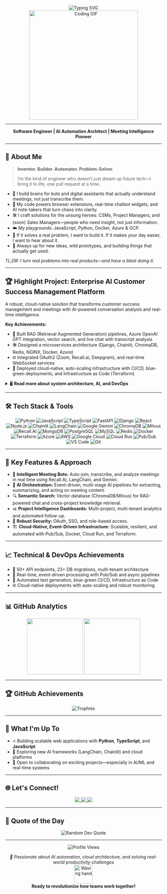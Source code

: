<div align="center">
  <img src="https://readme-typing-svg.herokuapp.com?font=Fira+Code&size=30&duration=3000&pause=1000&color=00D9FF&center=true&vCenter=true&width=700&lines=Hi!+I'm+Qasim+AJ+%F0%9F%91%8B;AI+Automation+Architect+%7C+Software+Engineer;Building+Enterprise+Conversational+AI+%F0%9F%92%BB;Turning+Meetings+Into+Action+%F0%9F%9A%80+;Cloud+%7C+Python+%7C+JavaScript+Expert" alt="Typing SVG" />
</div>

<div align="center">
  <img src="https://media.giphy.com/media/qgQUggAC3Pfv687qPC/giphy.gif" width="350" alt="Coding GIF"/>
</div>

---

<p align="center">
  <b>Software Engineer | AI Automation Architect | Meeting Intelligence Pioneer</b>
</p>

---

## 🚀 About Me

> **Inventor. Builder. Automator. Problem-Solver.**
>
> I’m the kind of engineer who doesn’t just dream up future tech—I bring it to life, one pull request at a time.

- 🧠 I build brains for bots and digital assistants that actually understand meetings, not just transcribe them.
- 🚦 My code powers browser extensions, real-time chatbot widgets, and AI note-takers that turn chaos into clarity.
- 🛠️ I craft solutions for the unsung heroes: CSMs, Project Managers, and (soon) Sales Managers—people who need insight, not just information.
- ☁️ My playgrounds: JavaScript, Python, Docker, Azure & GCP. 
- 🔗 If it solves a real problem, I want to build it. If it makes your day easier, I want to hear about it.
- 🤝 Always up for new ideas, wild prototypes, and building things that actually get used.

*TL;DR: I turn real problems into real products—and have a blast doing it.*

---

## 🏆 Highlight Project: Enterprise AI Customer Success Management Platform

A robust, cloud-native solution that transforms customer success management and meetings with AI-powered conversation analysis and real-time intelligence.

**Key Achievements:**
- 🤖 Built RAG (Retrieval Augmented Generation) pipelines, Azure OpenAI GPT integration, vector search, and live chat with transcript analysis
- 🛠️ Designed a microservices architecture (Django, Chainlit, ChromaDB, Redis, NGINX, Docker, Azure)
- 🌐 Integrated OAuth2 (Zoom, Recall.ai, Deepgram), and real-time WebSocket services
- 🚀 Deployed cloud-native, auto-scaling infrastructure with CI/CD, blue-green deployments, and Infrastructure as Code (Terraform)

<details>
  <summary>🖥️ <b>Read more about system architecture, AI, and DevOps</b></summary>

  - **Microservices**: NGINX, Django (WSGI/ASGI), Chainlit, Redis, PostgreSQL, RQ, ChromaDB  
  - **AI/ML**: LangChain RAG, GPT-powered chat, FAQ generation, sentiment analysis, real-time document indexing  
  - **Realtime systems**: Django Channels, async WebSockets, live transcript and chat  
  - **DevOps**: Docker Compose, NGINX, Azure Container Apps, Terraform, CI/CD automation  
  - **Integrations**: OAuth2 (Zoom), Recall.ai, Deepgram, Google SSO, Unstructured API  
  - **Data engineering**: ChromaDB for vector search, async ETL pipelines, 23+ schema migrations, multi-tenant architecture

</details>

---

## 🛠️ Tech Stack & Tools

<div align="center">

![Python](https://img.shields.io/badge/Python-3776AB?style=for-the-badge&logo=python&logoColor=white)
![JavaScript](https://img.shields.io/badge/JavaScript-F7DF1E?style=for-the-badge&logo=javascript&logoColor=black)
![TypeScript](https://img.shields.io/badge/TypeScript-3178C6?style=for-the-badge&logo=typescript&logoColor=white)
![FastAPI](https://img.shields.io/badge/FastAPI-005571?style=for-the-badge&logo=fastapi)
![Django](https://img.shields.io/badge/Django-092E20?style=for-the-badge&logo=django&logoColor=white)
![React](https://img.shields.io/badge/React-20232A?style=for-the-badge&logo=react&logoColor=61DAFB)
![Node.js](https://img.shields.io/badge/Node.js-43853D?style=for-the-badge&logo=node.js&logoColor=white)
![Chainlit](https://img.shields.io/badge/Chainlit-212121?style=for-the-badge&logo=data:image/svg+xml;base64,PHN2ZyBmaWxsPSIjMDBEOUZGIiB3aWR0aD0iMjgiIGhlaWdodD0iMjgiIHZpZXdCb3g9IjAgMCAyOCAyOCI+PHBhdGggZD0iTTIwIDExLjQ0TDExLjQ0IDIwaC0xLjg4bDEwLjM0LTEwLjM0IDEuODggMS44OHoiLz48L3N2Zz4=&logoColor=white)
![LangChain](https://img.shields.io/badge/LangChain-121212?style=for-the-badge&logo=chainlink&logoColor=white)
![Google Gemini](https://img.shields.io/badge/Google%20Gemini-8E75B2?style=for-the-badge&logo=googlegemini&logoColor=white)
![ChromaDB](https://img.shields.io/badge/ChromaDB-00D9FF?style=for-the-badge&logo=databricks&logoColor=white)
![Milvus](https://img.shields.io/badge/Milvus-00D4FF?style=for-the-badge&logo=milvus&logoColor=white)
![Recall.AI](https://img.shields.io/badge/Recall.AI-FF6B6B?style=for-the-badge&logo=robot&logoColor=white)
![MongoDB](https://img.shields.io/badge/MongoDB-4EA94B?style=for-the-badge&logo=mongodb&logoColor=white)
![PostgreSQL](https://img.shields.io/badge/PostgreSQL-316192?style=for-the-badge&logo=postgresql&logoColor=white)
![MySQL](https://img.shields.io/badge/MySQL-005C84?style=for-the-badge&logo=mysql&logoColor=white)
![Redis](https://img.shields.io/badge/Redis-DC382D?style=for-the-badge&logo=redis&logoColor=white)
![Docker](https://img.shields.io/badge/Docker-2496ED?style=for-the-badge&logo=docker&logoColor=white)
![Terraform](https://img.shields.io/badge/Terraform-623CE4?style=for-the-badge&logo=terraform&logoColor=white)
![Azure](https://img.shields.io/badge/Azure-0089D6?style=for-the-badge&logo=microsoftazure&logoColor=white)
![AWS](https://img.shields.io/badge/Amazon_AWS-FF9900?style=for-the-badge&logo=amazonaws&logoColor=white)
![Google Cloud](https://img.shields.io/badge/Google%20Cloud-4285F4?style=for-the-badge&logo=googlecloud&logoColor=white)
![Cloud Run](https://img.shields.io/badge/Cloud%20Run-4285F4?style=for-the-badge&logo=googlecloud&logoColor=white)
![Pub/Sub](https://img.shields.io/badge/Pub%2FSub-4285F4?style=for-the-badge&logo=googlecloud&logoColor=white)
![VS Code](https://img.shields.io/badge/VS%20Code-0078D4?style=for-the-badge&logo=visualstudiocode&logoColor=white)
![Git](https://img.shields.io/badge/GIT-E44C30?style=for-the-badge&logo=git&logoColor=white)

</div>

---

## 🎯 Key Features & Approach

- 🤖 **Intelligent Meeting Bots:** Auto-join, transcribe, and analyze meetings in real time using Recall.AI, LangChain, and Gemini.
- 🧠 **AI Orchestration:** Event-driven, multi-stage AI pipelines for extracting, summarizing, and acting on meeting content.
- 🔍 **Semantic Search:** Vector database (ChromaDB/Milvus) for RAG-powered chat and cross-project knowledge retrieval.
- 📊 **Project Intelligence Dashboards:** Multi-project, multi-tenant analytics and automated follow-up.
- 🔐 **Robust Security:** OAuth, SSO, and role-based access.
- 🏗️ **Cloud-Native, Event-Driven Infrastructure:** Scalable, resilient, and automated with Pub/Sub, Docker, Cloud Run, and Terraform.

---

## 📈 Technical & DevOps Achievements

- 🚀 50+ API endpoints, 23+ DB migrations, multi-tenant architecture
- 🔄 Real-time, event-driven processing with Pub/Sub and async pipelines
- 🧪 Automated test generation, blue-green CI/CD, Infrastructure as Code
- 🌐 Cloud-native deployments with auto-scaling and robust monitoring

---

## 📊 GitHub Analytics

<div align="center">
  <img height="180em" src="https://github-readme-stats.vercel.app/api?username=qasim29&show_icons=true&theme=tokyonight&include_all_commits=true&count_private=true"/>
  <img height="180em" src="https://github-readme-stats.vercel.app/api/top-langs/?username=qasim29&layout=compact&langs_count=7&theme=tokyonight"/>
</div>

---

## 🏆 GitHub Achievements

<div align="center">
  <img src="https://github-profile-trophy.vercel.app/?username=qasim29&theme=onedark&no-frame=true&row=1&column=7" alt="Trophies" />
</div>

---

## 💼 What I'm Up To

- 🔥 Building scalable web applications with **Python**, **TypeScript**, and **JavaScript**
- 🌟 Exploring new AI frameworks (LangChain, Chainlit) and cloud platforms
- 🤝 Open to collaborating on exciting projects—especially in AI/ML and real-time systems

---

## 🌐 Let's Connect!

<div align="center">
  <a href="https://www.linkedin.com/in/qasim29/">
    <img src="https://img.shields.io/badge/LinkedIn-0077B5?style=for-the-badge&logo=linkedin&logoColor=white"/>
  </a>
  <a href="mailto:qasim.aj@email.com">
    <img src="https://img.shields.io/badge/Email-D14836?style=for-the-badge&logo=gmail&logoColor=white"/>
  </a>
  <a href="https://github.com/qasim29">
    <img src="https://img.shields.io/badge/GitHub-181717?style=for-the-badge&logo=github&logoColor=white"/>
  </a>
</div>

---

## 💭 Quote of the Day

<div align="center">
  <img src="https://quotes-github-readme.vercel.app/api?type=horizontal&theme=tokyonight" alt="Random Dev Quote"/>
</div>

---

<div align="center">
  <img src="https://komarev.com/ghpvc/?username=qasim29&color=blueviolet&style=for-the-badge" alt="Profile Views" />
  
  <i>🚀 Passionate about AI automation, cloud architecture, and solving real-world productivity challenges</i>
  <br>
  <img src="https://media.giphy.com/media/LnQjpWaON8nhr21vNW/giphy.gif" width="60" alt="Waving hand"/>
  <br>
  <b>Ready to revolutionize how teams work together!</b>
</div>
